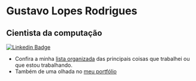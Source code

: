 # Gustavo Lopes Rodrigues

## Cientista da computação

[![Linkedin Badge](https://img.shields.io/badge/-Gustavo%20Lopes-0e76a8?style=flat-square&logo=Linkedin&logoColor=white&link=https://www.linkedin.com/in/gustavo-lr/)](https://www.linkedin.com/in/gustavo-lr/) 

 * Confira a minha [lista organizada](https://github.com/MysteRys337/MysteRys337/blob/main/LIST.md) das principais coisas que trabalhei ou que estou trabalhando.
 * Também de uma olhada no [meu portfólio](https://mysterys337.github.io/devportfolio/)




